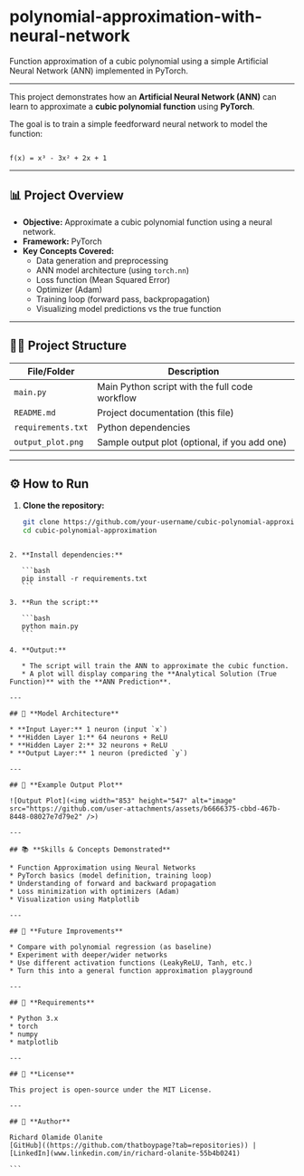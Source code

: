 # polynomial-approximation-with-neural-network
Function approximation of a cubic polynomial using a simple Artificial Neural Network (ANN) implemented in PyTorch.

---

This project demonstrates how an **Artificial Neural Network (ANN)** can learn to approximate a **cubic polynomial function** using **PyTorch**.

The goal is to train a simple feedforward neural network to model the function:
```

f(x) = x³ - 3x² + 2x + 1

````

---

## 📊 **Project Overview**

- **Objective:** Approximate a cubic polynomial function using a neural network.
- **Framework:** PyTorch
- **Key Concepts Covered:**
  - Data generation and preprocessing
  - ANN model architecture (using `torch.nn`)
  - Loss function (Mean Squared Error)
  - Optimizer (Adam)
  - Training loop (forward pass, backpropagation)
  - Visualizing model predictions vs the true function

---

## 🧑‍💻 **Project Structure**
| File/Folder           | Description                                     |
|-----------------------|-------------------------------------------------|
| `main.py`              | Main Python script with the full code workflow |
| `README.md`            | Project documentation (this file)              |
| `requirements.txt`     | Python dependencies                            |
| `output_plot.png`      | Sample output plot (optional, if you add one)  |

---

## ⚙️ **How to Run**

1. **Clone the repository:**
   ```bash
   git clone https://github.com/your-username/cubic-polynomial-approximation.git
   cd cubic-polynomial-approximation
````

2. **Install dependencies:**

   ```bash
   pip install -r requirements.txt
   ```

3. **Run the script:**

   ```bash
   python main.py
   ```

4. **Output:**

   * The script will train the ANN to approximate the cubic function.
   * A plot will display comparing the **Analytical Solution (True Function)** with the **ANN Prediction**.

---

## 🧠 **Model Architecture**

* **Input Layer:** 1 neuron (input `x`)
* **Hidden Layer 1:** 64 neurons + ReLU
* **Hidden Layer 2:** 32 neurons + ReLU
* **Output Layer:** 1 neuron (predicted `y`)

---

## 📝 **Example Output Plot**

![Output Plot](<img width="853" height="547" alt="image" src="https://github.com/user-attachments/assets/b6666375-cbbd-467b-8448-08027e7d79e2" />)

---

## 📚 **Skills & Concepts Demonstrated**

* Function Approximation using Neural Networks
* PyTorch basics (model definition, training loop)
* Understanding of forward and backward propagation
* Loss minimization with optimizers (Adam)
* Visualization using Matplotlib

---

## 🔮 **Future Improvements**

* Compare with polynomial regression (as baseline)
* Experiment with deeper/wider networks
* Use different activation functions (LeakyReLU, Tanh, etc.)
* Turn this into a general function approximation playground

---

## 📎 **Requirements**

* Python 3.x
* torch
* numpy
* matplotlib

---

## 🚀 **License**

This project is open-source under the MIT License.

---

## 🙌 **Author**

Richard Olamide Olanite
[GitHub]((https://github.com/thatboypage?tab=repositories)) | [LinkedIn](www.linkedin.com/in/richard-olanite-55b4b0241)

```
